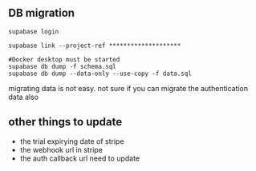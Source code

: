 ## DB migration
```
supabase login

supabase link --project-ref ********************

#Docker desktop must be started
supabase db dump -f schema.sql
supabase db dump --data-only --use-copy -f data.sql

```
migrating data is not easy. not sure if you can migrate the authentication data also

## other things to update
- the trial expirying date of stripe
- the webhook url in stripe
- the auth callback url need to update